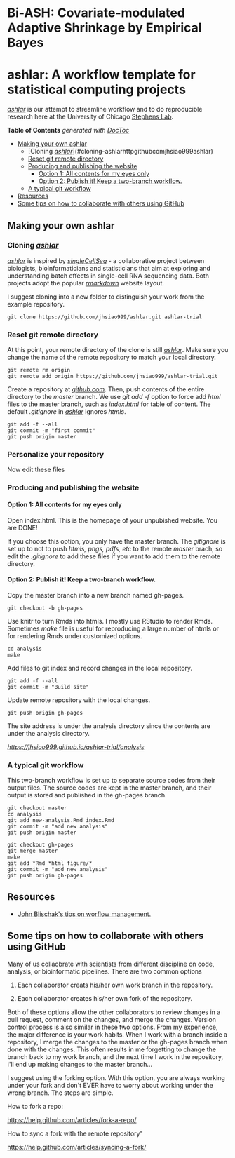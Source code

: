# Bi-ASH: Covariate-modulated Adaptive Shrinkage by Empirical Bayes

# ashlar: A workflow template for statistical computing projects

[*ashlar*](http://github.com/jhsiao999/ashlar) is our attempt to streamline workflow and to do reproducible research here at the University of Chicago [Stephens Lab](http://stephenslab.uchicago.edu/). 

<!-- START doctoc generated TOC please keep comment here to allow auto update -->
<!-- DON'T EDIT THIS SECTION, INSTEAD RE-RUN doctoc TO UPDATE -->
**Table of Contents**  *generated with [DocToc](https://github.com/thlorenz/doctoc)*

- [Making your own ashlar](#making-your-own-ashlar)
  - [Cloning [*ashlar*](http://github.com/jhsiao999/ashlar)](#cloning-ashlarhttpgithubcomjhsiao999ashlar)
  - [Reset git remote directory](#reset-git-remote-directory)
  - [Producing and publishing the website](#producing-and-publishing-the-website)
    - [Option 1: All contents for my eyes only](#option-1-all-contents-for-my-eyes-only)
    - [Option 2: Publish it! Keep a two-branch workflow.](#option-2-publish-it-keep-a-two-branch-workflow)
  - [A typical git workflow](#a-typical-git-workflow)
- [Resources](#resources)
- [Some tips on how to collaborate with others using GitHub](#tip-collaborate)

<!-- END doctoc generated TOC please keep comment here to allow auto update -->




## Making your own ashlar

### Cloning [*ashlar*](http://github.com/jhsiao999/ashlar) 

[*ashlar*](http://github.com/jhsiao999/ashlar) is inspired by [*singleCellSeq*](https://github.com/jdblischak/singleCellSeq) - a collaborative project between biologists, bioinformaticians and statisticians that aim at exploring and understanding batch effects in single-cell RNA sequencing data. Both projects adopt the popular [*rmarkdown*](http://rmarkdown.rstudio.com/) website layout.

I suggest cloning into a new folder to distinguish your work from the example repository.

```
git clone https://github.com/jhsiao999/ashlar.git ashlar-trial
```



### Reset git remote directory 

At this point, your remote directory of the clone is still [*ashlar*](http://github.com/jhsiao999/ashlar). Make sure you change the name of the remote repository to match your local directory.

```
git remote rm origin
git remote add origin https://github.com/jhsiao999/ashlar-trial.git
```

Create a repository at [*github.com*](http://github.com). Then, push contents of the entire directory to the *master* branch. We use *git add -f* option to force add *html* files to the master branch, such as *index.html* for table of content. The default *.gitignore* in [*ashlar*](http://github.com/jhsiao999/ashlar) ignores *htmls*. 

```
git add -f --all
git commit -m "first commit"
git push origin master
```



### Personalize your repository

Now edit these files 



### Producing and publishing the website 

#### Option 1: All contents for my eyes only

Open index.html. This is the homepage of your unpubished website. You are DONE!

If you choose this option, you only have the master branch. The *gitignore* is set up to not to push *htmls, pngs, pdfs, etc* to the remote *master* brach, so edit the *.gitignore* to add these files if you want to add them to the remote directory. 


#### Option 2: Publish it! Keep a two-branch workflow.

Copy the master branch into a new branch named gh-pages. 

```
git checkout -b gh-pages 
```

Use knitr to turn Rmds into htmls. I mostly use RStudio to render Rmds. Sometimes *make*
file is useful for reproducing a large number of htmls or for rendering Rmds under
customized options.

```
cd analysis
make
```

Add files to git index and record changes in the local repository.

```
git add -f --all
git commit -m "Build site"
```

Update remote repository with the local changes.

```
git push origin gh-pages
```


The site address is under the analysis directory since the contents are under the analysis directory.

*https://jhsiao999.github.io/ashlar-trial/analysis*


### A typical git workflow

This two-branch workflow is set up to separate source codes from their output files.
The source codes are kept in the master branch, and their output is stored and published
in the gh-pages branch.


```
git checkout master
cd analysis
git add new-analysis.Rmd index.Rmd
git commit -m "add new analysis"
git push origin master

git checkout gh-pages
git merge master
make
git add *Rmd *html figure/*
git commit -m "add new analysis"
git push origin gh-pages
```



## Resources 

* [John Blischak's tips on worflow management.][contrib]


[site]: http://jhsiao999.github.io/ashlar/analysis
[contrib]: https://github.com/jdblischak/singleCellSeq/blob/master/CONTRIBUTING.md


## Some tips on how to collaborate with others using GitHub

Many of us collaobrate with scientists from different discipline on code, analysis, or bioinformatic pipelines. There are two common options

1. Each collaborator creats his/her own work branch in the repository.

2. Each collaborator creates his/her own fork of the repository.

Both of these options allow the other collaborators to review changes in a pull request, comment on the changes, and merge the changes. Version control process is also similar in these two options. From my experience, the major difference is your work habits. When I work with a branch inside a repository, I merge the changes to the master or the gh-pages branch when done with the changes. This often results in me forgetting to change the branch back to my work branch, and the next time I work in the repository, I'll end up making changes to the master branch...

I suggest using the forking option. With this option, you are always working under your fork and don't EVER have to worry about working under the wrong branch. The steps are simple. 

How to fork a repo:

https://help.github.com/articles/fork-a-repo/


How to sync a fork with the remote repository"

https://help.github.com/articles/syncing-a-fork/









